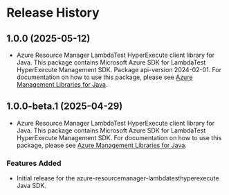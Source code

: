 # Release History

## 1.0.0 (2025-05-12)

- Azure Resource Manager LambdaTest HyperExecute client library for Java. This package contains Microsoft Azure SDK for LambdaTest HyperExecute Management SDK.  Package api-version 2024-02-01. For documentation on how to use this package, please see [Azure Management Libraries for Java](https://aka.ms/azsdk/java/mgmt).

## 1.0.0-beta.1 (2025-04-29)

- Azure Resource Manager LambdaTest HyperExecute client library for Java. This package contains Microsoft Azure SDK for LambdaTest HyperExecute Management SDK. For documentation on how to use this package, please see [Azure Management Libraries for Java](https://aka.ms/azsdk/java/mgmt).
### Features Added

- Initial release for the azure-resourcemanager-lambdatesthyperexecute Java SDK.
